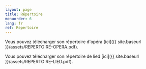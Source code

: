 ```yaml
---
layout: page
title: Répertoire
menuorder: 6
lang: fr
ref: Repertoire
---
```


Vous pouvez télécharger son répertoire d'opéra [ici]({{ site.baseurl }}/assets/REPERTOIRE-OPERA.pdf).

Vous pouvez télécharger son répertoire de lied [ici]({{ site.baseurl }}/assets/REPERTOIRE-LIED.pdf).
